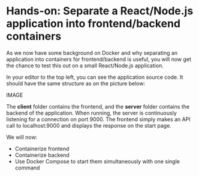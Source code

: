 # Hands-on: Separate a React/Node.js application into frontend/backend containers


As we now have some background on Docker and why separating an application into containers for frontend/backend is useful, you will now get the chance to test this out on a small React/Node.js application.

In your editor to the top left, you can see the application source code. It should have the same structure as on the picture below:

IMAGE

The **client** folder contains the frontend, and the **server** folder contains the backend of the application. When running, the server is continuously listening for a connection on port 9000. The frontend simply makes an API call to localhost:9000 and displays the response on the start page.

We will now:
- Containerize frontend
- Containerize backend
- Use Docker Compose to start them simultaneously with one single command
